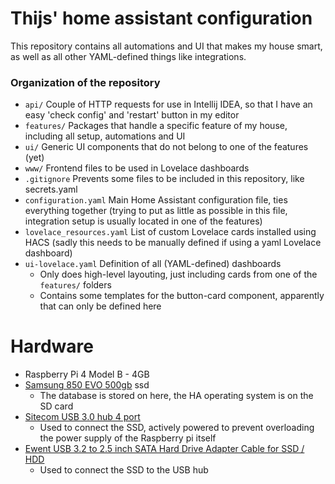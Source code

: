 # Thijs' home assistant configuration

This repository contains all automations and UI that makes my house smart, as well as all other YAML-defined things like integrations.

### Organization of the repository

- `api/` Couple of HTTP requests for use in Intellij IDEA, so that I have an easy 'check config' and 'restart' button in my editor
- `features/` Packages that handle a specific feature of my house, including all setup, automations and UI
- `ui/` Generic UI components that do not belong to one of the features (yet)
- `www/` Frontend files to be used in Lovelace dashboards
- `.gitignore` Prevents some files to be included in this repository, like secrets.yaml
- `configuration.yaml` Main Home Assistant configuration file, ties everything together (trying to put as little as possible in this file, integration setup is usually located in one of the features)
- `lovelace_resources.yaml` List of custom Lovelace cards installed using HACS (sadly this needs to be manually defined if using a yaml Lovelace dashboard)
- `ui-lovelace.yaml` Definition of all (YAML-defined) dashboards
    - Only does high-level layouting, just including cards from one of the `features/` folders
    - Contains some templates for the button-card component, apparently that can only be defined here
    
# Hardware
- Raspberry Pi 4 Model B - 4GB
- [Samsung 850 EVO 500gb](https://www.samsung.com/nl/business/memory-storage/sata-ssd/850-evo-sata-3-2-5-inch-ssd-mz-75e500b-eu/) ssd
  - The database is stored on here, the HA operating system is on the SD card 
- [Sitecom USB 3.0 hub 4 port](https://www.sitecom.com/nl/usb-30-hub-4-port/cn-083/p/1721)
  - Used to connect the SSD, actively powered to prevent overloading the power supply of the Raspberry pi itself
- [Ewent USB 3.2 to 2.5 inch SATA Hard Drive Adapter Cable for SSD / HDD](https://www.ewent.com/en-us/2-5-sata-hdd-ssd-to-usb-adapter-cable-ew7017)
  - Used to connect the SSD to the USB hub